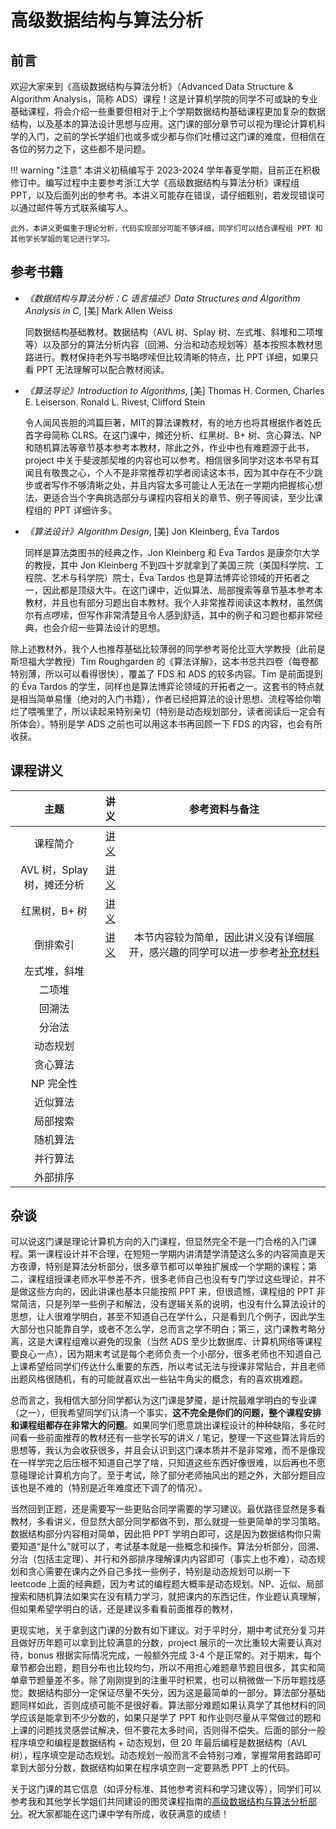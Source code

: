 # 高级数据结构与算法分析

## 前言

欢迎大家来到《高级数据结构与算法分析》（Advanced Data Structure & Algorithm Analysis，简称 ADS）课程！这是计算机学院的同学不可或缺的专业基础课程，将会介绍一些重要但相对于上个学期数据结构基础课程更加复杂的数据结构，以及基本的算法设计思想与应用。这门课的部分章节可以视为理论计算机科学的入门，之前的学长学姐们也或多或少都与你们吐槽过这门课的难度，但相信在各位的努力之下，这些都不是问题。

!!! warning "注意"
    本讲义初稿编写于 2023-2024 学年春夏学期，目前正在积极修订中。编写过程中主要参考浙江大学《高级数据结构与算法分析》课程组 PPT，以及后面列出的参考书。本讲义可能存在错误，请仔细甄别，若发现错误可以通过邮件等方式联系编写人。

    此外，本讲义更偏重于理论分析，代码实现部分可能不够详细，同学们可以结合课程组 PPT 和其他学长学姐的笔记进行学习。

## 参考书籍

- *《数据结构与算法分析：C 语言描述》Data Structures and Algorithm Analysis in C*, [美] Mark Allen Weiss

    同数据结构基础教材。数据结构（AVL 树、Splay 树、左式堆、斜堆和二项堆等）以及部分的算法分析内容（回溯、分治和动态规划等）基本按照本教材思路进行。教材保持老外写书略啰嗦但比较清晰的特点，比 PPT 详细，如果只看 PPT 无法理解可以配合教材阅读。

- *《算法导论》Introduction to Algorithms*, [美] Thomas H. Cormen, Charles E. Leiserson. Ronald L. Rivest, Clifford Stein

    令人闻风丧胆的鸿篇巨著，MIT的算法课教材，有的地方也将其根据作者姓氏首字母简称 CLRS。在这门课中，摊还分析、红黑树、B+ 树、贪心算法、NP 和随机算法等章节基本参考本教材，除此之外，作业中也有难题源于此书，project 中关于斐波那契堆的内容也可以参考。相信很多同学对这本书早有耳闻且有敬畏之心，个人不是非常推荐初学者阅读这本书，因为其中存在不少跳步或者写作不够清晰之处，并且内容太多可能让人无法在一学期内把握核心想法，更适合当个字典挑选部分与课程内容相关的章节、例子等阅读，至少比课程组的 PPT 详细许多。

- *《算法设计》Algorithm Design*, [美] Jon Kleinberg, Éva Tardos

    同样是算法类图书的经典之作，Jon Kleinberg 和 Éva Tardos 是康奈尔大学的教授，其中 Jon Kleinberg 不到四十岁就拿到了美国三院（美国科学院、工程院、艺术与科学院）院士，Éva Tardos 也是算法博弈论领域的开拓者之一，因此都是顶级大牛。在这门课中，近似算法、局部搜索等章节基本参考本教材，并且也有部分习题出自本教材。我个人非常推荐阅读这本教材，虽然偶尔有点啰嗦，但写作非常清楚且令人感到舒适，其中的例子和习题也都非常经典，也会介绍一些算法设计的思想。

除上述教材外，我个人也推荐基础比较薄弱的同学参考哥伦比亚大学教授（此前是斯坦福大学教授）Tim Roughgarden 的《算法详解》，这本书总共四卷（每卷都特别薄，所以可以看得很快），覆盖了 FDS 和 ADS 的较多内容。Tim 是前面提到的 Éva Tardos 的学生，同样也是算法博弈论领域的开拓者之一。这套书的特点就是相当简单易懂（绝对的入门书籍），作者已经把算法的设计思想、流程等给你嚼烂了喂嘴里了，所以读起来特别亲切（特别是动态规划部分，读者阅读后一定会有所体会）。特别是学 ADS 之前也可以用这本书再回顾一下 FDS 的内容，也会有所收获。

## 课程讲义

| 主题 | 讲义 | 参考资料与备注 |
| :----: | :---: | :---: |
| 课程简介 | [讲义](notes/lec0.pdf) |  |
| AVL 树，Splay 树，摊还分析 | [讲义](notes/lec1.pdf) |  |
| 红黑树，B+ 树 | [讲义](notes/lec2.pdf) |  |
| 倒排索引 | [讲义](notes/lec3.pdf) | 本节内容较为简单，因此讲义没有详细展开，感兴趣的同学可以进一步参考[补充材料](notes/InvertedFileIndex.zip) |
| 左式堆，斜堆 |  |  |
| 二项堆 |  |  |
| 回溯法 |  |  |
| 分治法 |  |  |
| 动态规划 |  |  |
| 贪心算法 |  |  |
| NP 完全性 |  |  |
| 近似算法 |  |  |
| 局部搜索 |  |  |
| 随机算法 |  |  |
| 并行算法 |  |  |
| 外部排序 |  |  |

## 杂谈

可以说这门课是理论计算机方向的入门课程，但显然完全不是一门合格的入门课程。第一课程设计并不合理，在短短一学期内讲清楚学清楚这么多的内容简直是天方夜谭，特别是算法分析部分，很多章节都可以单独扩展成一个学期的课程；第二，课程组授课老师水平参差不齐，很多老师自己也没有专门学过这些理论，并不是做这些方向的，因此讲课也基本只能按照 PPT 来，但很遗憾，课程组的 PPT 非常简洁，只是列举一些例子和解法，没有逻辑关系的说明，也没有什么算法设计的思想，让人很难学明白，甚至不知道自己在学什么，只是看到几个例子，因此学生大部分也只能靠自学，或者不怎么学，总而言之学不明白；第三，这门课教考略分离，这是大课程组难以避免的现象（当然 ADS 至少比数据库、计算机网络等课程要良心一点），因为期末考试是每个老师负责一个小部分，很多老师也不知道自己上课希望给同学们传达什么重要的东西，所以考试无法与授课非常贴合，并且老师出题风格很随机，有的可能就喜欢出一些钻牛角尖的概念，有的喜欢挑难题。

总而言之，我相信大部分同学都认为这门课是梦魇，是计院最难学明白的专业课（之一），但我希望同学们认清一个事实，**这不完全是你们的问题，整个课程安排和课程组都存在非常大的问题**。如果同学们愿意跳出课程设计的种种缺陷，多花时间看一些前面推荐的教材还有一些学长写的讲义 / 笔记，整理一下这些算法背后的思想等，我认为会收获很多，并且会认识到这门课本质并不是非常难，而不是像现在一样学完之后压根不知道自己学了啥，只知道这些东西好像很难，以后再也不愿意碰理论计算机方向了。至于考试，除了部分老师抽风出的题之外，大部分题目应该也是不难的（特别是近年难度还下调了的情况）。

当然回到正题，还是需要写一些更贴合同学需要的学习建议。最优路径显然是多看教材，多看讲义，但显然大部分同学都做不到，那么就提一些更简单的学习策略。数据结构部分内容相对简单，因此把 PPT 学明白即可，这是因为数据结构你只需要知道“是什么”就可以了，考试基本就是一些概念和操作。算法分析部分，回溯、分治（包括主定理）、并行和外部排序理解课内内容即可（事实上也不难），动态规划和贪心需要在课内之外自己多找一些例子，特别是动态规划可以刷一下 leetcode 上面的经典题，因为考试的编程题大概率是动态规划。NP、近似、局部搜索和随机算法如果实在没有精力学习，就把课内的东西记住，作业题认真理解，但如果希望学明白的话，还是建议多看看前面推荐的教材，

更现实地，关于拿到这门课的分数有如下建议。对于平时分，期中考试充分复习并且做好历年题可以拿到比较满意的分数，project 展示的一次比重较大需要认真对待，bonus 根据实际情况完成，一般额外完成 3-4 个是正常的。对于期末，每个章节都会出题，题目分布也比较均匀，所以不用担心难题章节题目很多，其实和简单章节题量差不多。除了刚刚提到的注重平时积累，也可以稍微做一下历年题找感觉。数据结构部分一定保证尽量不失分，因为这是最简单的一部分。算法部分基础题同样如此，否则成绩可能不是很好看。算法部分难题如果认真学了其他材料的同学应该是能拿到不少分数的，如果只是学了 PPT 和作业则尽量从平常做过的题和上课的问题找灵感尝试解决，但不要花太多时间，否则得不偿失。后面的部分一般程序填空和编程是数据结构 + 动态规划，但 20 年最后编程是数据结构（AVL 树），程序填空是动态规划。动态规划一般而言不会特别刁难，掌握常用套路即可拿到大部分分数，数据结构如果在程序填空则一定要熟悉 PPT 上的代码。

关于这门课的其它信息（如评分标准、其他参考资料和学习建议等），同学们可以参考我和其他学长学姐们共同建设的图灵课程指南的[高级数据结构与算法分析部分](https://zju-turing.github.io/TuringCourses/major/advanced_data_structure/)。祝大家都能在这门课中学有所成，收获满意的成绩！